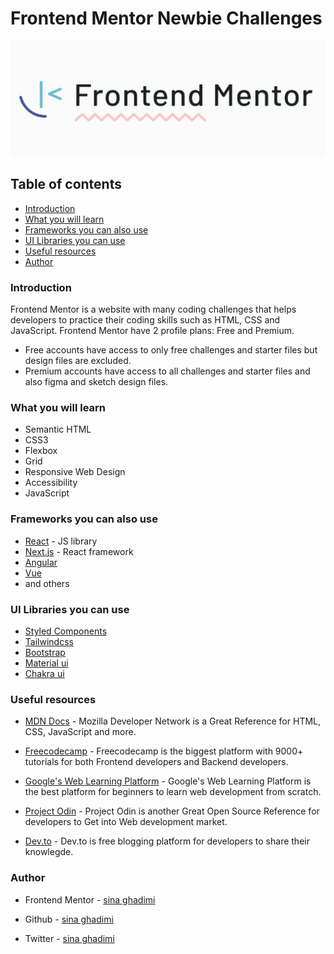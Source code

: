 # Frontend Mentor Newbie Challenges

![Frontend-mentor](./Frontend-mentor.webp)

## Table of contents

- [Introduction](#introduction)
- [What you will learn](#what-you-will-learn)
- [Frameworks you can also use](#frameworks-you-can-also-use)
- [UI Libraries you can use](#ui-libraries-you-can-use)
- [Useful resources](#useful-resources)
- [Author](#author)

### Introduction

Frontend Mentor is a website with many coding challenges that helps developers to practice their coding skills such as HTML, CSS and JavaScript.
Frontend Mentor have 2 profile plans: Free and Premium.

- Free accounts have access to only free challenges and starter files but design files are excluded.
- Premium accounts have access to all challenges and starter files and also figma and sketch design files.

### What you will learn

- Semantic HTML
- CSS3
- Flexbox
- Grid
- Responsive Web Design
- Accessibility
- JavaScript

### Frameworks you can also use

- [React](https://reactjs.dev/) - JS library
- [Next.js](https://nextjs.org/) - React framework
- [Angular](https://angular.io/)
- [Vue](https://vuejs.org/)
- and others

### UI Libraries you can use

- [Styled Components](https://styled-components.com/)
- [Tailwindcss](https://tailwindcss.com/)
- [Bootstrap](https://getbootstrap.com/)
- [Material ui](https://mui.com/)
- [Chakra ui](https://chakra-ui.com/)

### Useful resources

- [MDN Docs](https://developer.mozilla.org/en-US/) - Mozilla Developer Network is a Great Reference for HTML, CSS, JavaScript and more.

- [Freecodecamp](https://www.freecodecamp.org/) - Freecodecamp is the biggest platform with 9000+ tutorials for both Frontend developers and Backend developers.

- [Google's Web Learning Platform](https://web.dev/learn/) - Google's Web Learning Platform is the best platform for beginners to learn web development from scratch.

- [Project Odin](https://www.theodinproject.com/) - Project Odin is another Great Open Source Reference for developers to Get into Web development market.

- [Dev.to](https://dev.to/) - Dev.to is free blogging platform for developers to share their knowlegde.

### Author

- Frontend Mentor - [sina ghadimi](https://www.frontendmentor.io/profile/sina-ghm)

- Github - [sina ghadimi](https://github.com/sina-ghm)

- Twitter - [sina ghadimi](https://x.com/sinadevelops)
